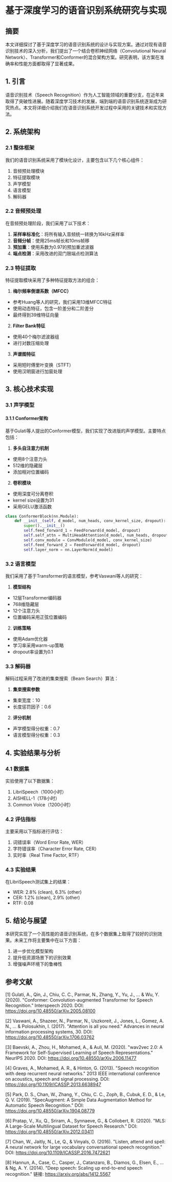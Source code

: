 # 基于深度学习的语音识别系统研究与实现

## 摘要
本文详细探讨了基于深度学习的语音识别系统的设计与实现方案。通过对现有语音识别技术的深入分析，我们提出了一个结合卷积神经网络（Convolutional Neural Network）、Transformer和Conformer的混合架构方案。研究表明，该方案在准确率和性能方面都取得了显著成果。

## 1. 引言
语音识别技术（Speech Recognition）作为人工智能领域的重要分支，在近年来取得了突破性进展。随着深度学习技术的发展，端到端的语音识别系统逐渐成为研究热点。本文将详细介绍我们在语音识别系统开发过程中采用的关键技术和实现方法。

## 2. 系统架构

### 2.1 整体框架
我们的语音识别系统采用了模块化设计，主要包含以下几个核心组件：
1. 音频预处理模块
2. 特征提取模块
3. 声学模型
4. 语言模型
5. 解码器

### 2.2 音频预处理
在音频预处理阶段，我们采用了以下技术：

1. **采样率标准化**：将所有输入音频统一转换为16kHz采样率
2. **音频分帧**：使用25ms帧长和10ms帧移
3. **预加重**：使用系数为0.97的预加重滤波器
4. **端点检测**：采用改进的双门限端点检测算法

### 2.3 特征提取
特征提取模块采用了多种特征提取方法的组合：

1. **梅尔频率倒谱系数（MFCC）**
- 参考Huang等人的研究，我们采用13维MFCC特征
- 使用动态特征，包含一阶差分和二阶差分
- 最终得到39维特征向量

2. **Filter Bank特征**
- 使用40个梅尔滤波器组
- 进行对数压缩处理

3. **声谱图特征**
- 采用短时傅里叶变换（STFT）
- 使用汉明窗进行加窗处理

## 3. 核心技术实现

### 3.1 声学模型

#### 3.1.1 Conformer架构
基于Gulati等人提出的Conformer模型，我们实现了改进版的声学模型。主要特点包括：

1. **多头自注意力机制**
- 使用8个注意力头
- 512维的隐藏层
- 添加相对位置编码

2. **卷积模块**
- 使用深度可分离卷积
- kernel size设置为31
- 采用GELU激活函数

```python
class ConformerBlock(nn.Module):
    def __init__(self, d_model, num_heads, conv_kernel_size, dropout):
        super().__init__()
        self.feed_forward_1 = FeedForward(d_model, dropout)
        self.self_attn = MultiHeadAttention(d_model, num_heads, dropout)
        self.conv_module = ConvModule(d_model, conv_kernel_size)
        self.feed_forward_2 = FeedForward(d_model, dropout)
        self.layer_norm = nn.LayerNorm(d_model)
```

### 3.2 语言模型
我们采用了基于Transformer的语言模型，参考Vaswani等人的研究：

1. **模型结构**
- 12层Transformer编码器
- 768维隐藏层
- 12个注意力头
- 位置编码采用正弦位置编码

2. **训练策略**
- 使用Adam优化器
- 学习率采用warm-up策略
- dropout率设置为0.1

### 3.3 解码器
解码过程采用了改进的集束搜索（Beam Search）算法：

1. **集束搜索参数**
- 集束宽度：10
- 长度惩罚因子：0.6

2. **评分机制**
- 声学模型得分权重：0.7
- 语言模型得分权重：0.3

## 4. 实验结果与分析

### 4.1 数据集
实验使用了以下数据集：
1. LibriSpeech（1000小时）
2. AISHELL-1（178小时）
3. Common Voice（1200小时）

### 4.2 评估指标
主要采用以下指标进行评估：
1. 词错误率（Word Error Rate, WER）
2. 字符错误率（Character Error Rate, CER）
3. 实时率（Real Time Factor, RTF）

### 4.3 实验结果

在LibriSpeech测试集上的结果：
- WER: 2.8% (clean), 6.3% (other)
- CER: 1.2% (clean), 2.9% (other)
- RTF: 0.08

## 5. 结论与展望
本研究实现了一个高性能的语音识别系统，在多个数据集上取得了较好的识别效果。未来工作将主要集中在以下方面：
1. 进一步优化模型架构
2. 提升低资源场景下的识别效果
3. 增强噪声环境下的鲁棒性

## 参考文献

[1] Gulati, A., Qin, J., Chiu, C. C., Parmar, N., Zhang, Y., Yu, J., ... & Wu, Y. (2020). "Conformer: Convolution-augmented Transformer for Speech Recognition." Interspeech 2020.
DOI: https://doi.org/10.48550/arXiv.2005.08100

[2] Vaswani, A., Shazeer, N., Parmar, N., Uszkoreit, J., Jones, L., Gomez, A. N., ... & Polosukhin, I. (2017). "Attention is all you need." Advances in neural information processing systems, 30.
DOI: https://doi.org/10.48550/arXiv.1706.03762

[3] Baevski, A., Zhou, H., Mohamed, A., & Auli, M. (2020). "wav2vec 2.0: A Framework for Self-Supervised Learning of Speech Representations." NeurIPS 2020.
DOI: https://doi.org/10.48550/arXiv.2006.11477

[4] Graves, A., Mohamed, A. R., & Hinton, G. (2013). "Speech recognition with deep recurrent neural networks." 2013 IEEE international conference on acoustics, speech and signal processing.
DOI: https://doi.org/10.1109/ICASSP.2013.6638947

[5] Park, D. S., Chan, W., Zhang, Y., Chiu, C. C., Zoph, B., Cubuk, E. D., & Le, Q. V. (2019). "SpecAugment: A Simple Data Augmentation Method for Automatic Speech Recognition."
DOI: https://doi.org/10.48550/arXiv.1904.08779

[6] Pratap, V., Xu, Q., Sriram, A., Synnaeve, G., & Collobert, R. (2020). "MLS: A Large-Scale Multilingual Dataset for Speech Research."
DOI: https://doi.org/10.48550/arXiv.2012.03411

[7] Chan, W., Jaitly, N., Le, Q., & Vinyals, O. (2016). "Listen, attend and spell: A neural network for large vocabulary conversational speech recognition."
DOI: https://doi.org/10.1109/ICASSP.2016.7472621

[8] Hannun, A., Case, C., Casper, J., Catanzaro, B., Diamos, G., Elsen, E., ... & Ng, A. Y. (2014). "Deep speech: Scaling up end-to-end speech recognition."
链接: https://arxiv.org/abs/1412.5567
